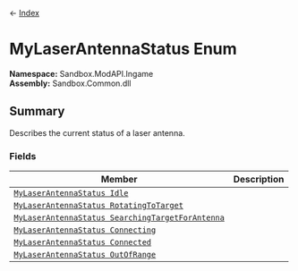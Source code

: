 ← [Index](index.md)
# MyLaserAntennaStatus Enum
**Namespace:** Sandbox.ModAPI.Ingame  
**Assembly:** Sandbox.Common.dll  
## Summary
Describes the current status of a laser antenna.
### Fields
|Member|Description|
|---|---|
|[`MyLaserAntennaStatus Idle`](Sandbox.ModAPI.Ingame.Idle.md)||
|[`MyLaserAntennaStatus RotatingToTarget`](Sandbox.ModAPI.Ingame.RotatingToTarget.md)||
|[`MyLaserAntennaStatus SearchingTargetForAntenna`](Sandbox.ModAPI.Ingame.SearchingTargetForAntenna.md)||
|[`MyLaserAntennaStatus Connecting`](Sandbox.ModAPI.Ingame.Connecting.md)||
|[`MyLaserAntennaStatus Connected`](Sandbox.ModAPI.Ingame.Connected.md)||
|[`MyLaserAntennaStatus OutOfRange`](Sandbox.ModAPI.Ingame.OutOfRange.md)||
